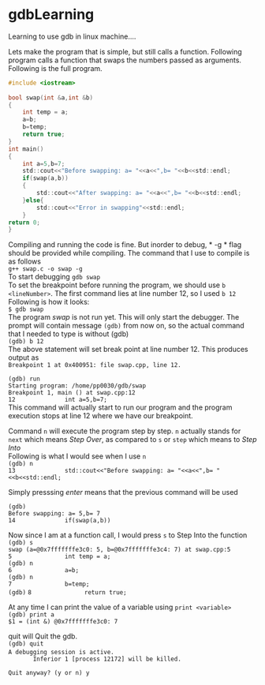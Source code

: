 # gdbLearning

Learning to use gdb in linux machine....  

Lets make the program that is simple, but still calls a function. Following program calls a function that swaps the numbers passed as arguments.  
Following is the full program.  
```c  
#include <iostream>  
  
bool swap(int &a,int &b)  
{  
	int temp = a;  
	a=b;  
	b=temp;  
	return true;  
}  
int main()  
{  
	int a=5,b=7;  
	std::cout<<"Before swapping: a= "<<a<<",b= "<<b<<std::endl;  
	if(swap(a,b))  
	{  
		std::cout<<"After swapping: a= "<<a<<",b= "<<b<<std::endl;  
	}else{  
		std::cout<<"Error in swapping"<<std::endl;  
	}  
return 0;  
}  
```
Compiling and running the code is fine. But inorder to debug, * -g * flag should be provided while compiling. The command that I use to compile is as follows  
`g++ swap.c -o swap -g`  
To start debugging `gdb swap`  
To set the breakpoint before running the program, we should use `b <lineNumber>`. The first command lies at line number 12, so I used `b 12`  
Following is how it looks:  
`$ gdb swap`  
The program *swap* is not run yet. This will only start the debugger. The prompt will contain message `(gdb)` from now on, so the actual command that I needed to type is without (gdb)  
`(gdb) b 12`  
The above statement will set break point at line number 12. This produces output as  
`Breakpoint 1 at 0x400951: file swap.cpp, line 12.`  

`(gdb) run`  
`Starting program: /home/pp0030/gdb/swap`   
`Breakpoint 1, main () at swap.cpp:12`  
`12              int a=5,b=7;`      
This command will actually start to run our program and the program execution stops at line 12 where we have our breakpoint.  
  
Command `n` will execute the program step by step. `n` actually stands for `next` which means *Step Over*, as compared to `s` or `step` which means to *Step Into*   
Following is what I would see when I use `n`  
`(gdb) n`  
`13              std::cout<<"Before swapping: a= "<<a<<",b= "<<b<<std::endl;`  
  
Simply presssing *enter* means that the previous command will be used  

`(gdb)`  
`Before swapping: a= 5,b= 7`  
`14              if(swap(a,b))`    
  
Now since I am at a function call, I would press `s` to Step Into the function  
`(gdb) s`  
`swap (a=@0x7fffffffe3c0: 5, b=@0x7fffffffe3c4: 7) at swap.cpp:5`  
`5               int temp = a;`  
`(gdb) n`  
`6               a=b;`  
`(gdb) n`  
`7               b=temp;`  
`(gdb)`
`8               return true;`  
  
At any time I can print the value of a variable using `print <variable>`  
`(gdb) print a`  
`$1 = (int &) @0x7fffffffe3c0: 7`  
  
quit will Quit the gdb.    
`(gdb) quit`  
`A debugging session is active.` 
`  `  
`        Inferior 1 [process 12172] will be killed.  `  
`  `  
`Quit anyway? (y or n) y`  
